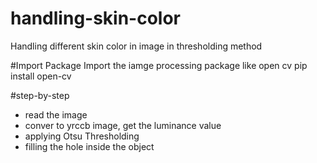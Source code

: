 # handling-skin-color
Handling different skin color in image in thresholding method

#Import Package
Import the iamge processing package like open cv
pip install open-cv

#step-by-step
- read the image
- conver to yrccb image, get the luminance value
- applying Otsu Thresholding
- filling the hole inside the object
